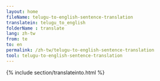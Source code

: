 ```yaml
---
layout: home
fileName: telugu-to-english-sentence-translation
translatein: telugu_to_english
folderName : translate
lang: zh-tw
from: te
to: en
permalink: /zh-tw/telugu-to-english-sentence-translation
tool: telugu-to-english-sentence-translation
---
```

{% include section/translateinto.html %}